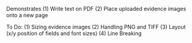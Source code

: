 Demonstrates 
(1) Write text on PDF
(2) Place uploaded evidence images onto a new page

To Do:
(1) Sizing evidence images
(2) Handling PNG and TIFF
(3) Layout (x/y position of fields and font sizes)
(4) Line Breaking
